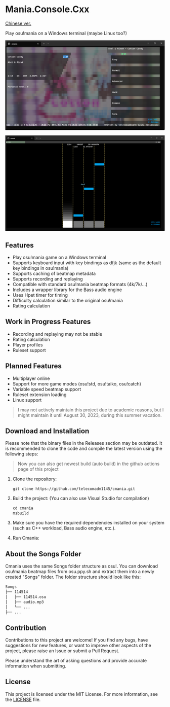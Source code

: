 # Mania.Console.Cxx
[Chinese ver.](README.md)

Play osu!mania on a Windows terminal (maybe Linux too?)

![Cmania songselct](WindowsTerminal_OF4gQdllRZ.png)

![Cmania gameplay](WindowsTerminal_ihoKC2ns1k.png)

## Features
- Play osu!mania game on a Windows terminal
- Supports keyboard input with key bindings as dfjk (same as the default key bindings in osu!mania)
- Supports caching of beatmap metadata
- Supports recording and replaying
- Compatible with standard osu!mania beatmap formats (4k/7k/...)
- Includes a wrapper library for the Bass audio engine
- Uses Hpet timer for timing
- Difficulty calculation similar to the original osu!mania
- Rating calculation

## Work in Progress Features
- Recording and replaying may not be stable
- Rating calculation
- Player profiles
- Ruleset support

## Planned Features
- Multiplayer online
- Support for more game modes (osu!std, osu!taiko, osu!catch)
- Variable speed beatmap support
- Ruleset extension loading
- Linux support

> I may not actively maintain this project due to academic reasons, but I might maintain it until August 30, 2023, during this summer vacation.

## Download and Installation

Please note that the binary files in the Releases section may be outdated. It is recommended to clone the code and compile the latest version using the following steps:

> Now you can also get newest build (auto build) in the github actions page of this project

1. Clone the repository:

   ```
   git clone https://github.com/telecomadm1145/cmania.git
   ```

2. Build the project: (You can also use Visual Studio for compilation)

   ```
   cd cmania
   msbuild
   ```

3. Make sure you have the required dependencies installed on your system (such as C++ workload, Bass audio engine, etc.).

4. Run Cmania:

## About the Songs Folder

Cmania uses the same Songs folder structure as osu!. You can download osu!mania beatmap files from osu.ppy.sh and extract them into a newly created "Songs" folder. The folder structure should look like this:

```
Songs
├── 114514
│   ├── 114514.osu
│   ├── audio.mp3
│   └── ...
├── ...
```

## Contribution

Contributions to this project are welcome! If you find any bugs, have suggestions for new features, or want to improve other aspects of the project, please raise an Issue or submit a Pull Request.

Please understand the art of asking questions and provide accurate information when submitting.

## License

This project is licensed under the MIT License. For more information, see the [LICENSE](LICENSE) file.
